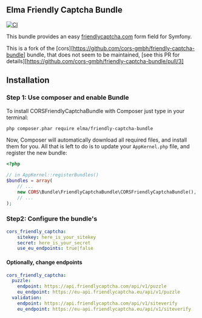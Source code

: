 Elma Friendly Captcha Bundle
--------

[![CI](https://github.com/elma/friendly-captcha-bundle/actions/workflows/build.yml/badge.svg)](https://github.com/elma/friendly-captcha-bundle/actions/workflows/build.yml)

This bundle provides an easy [friendlycaptcha.com](https://www.friendlycaptcha.com) form field for Symfony.

This is a fork of the [cors][https://github.com/cors-gmbh/friendly-captcha-bundle] bundle, that does not seem to be maintained,  [see this PR for details][https://github.com/cors-gmbh/friendly-captcha-bundle/pull/3]

## Installation

### Step 1: Use composer and enable Bundle

To install CORSFriendlyCaptchaBundle with Composer just type in your terminal:

```bash
php composer.phar require elma/friendly-captcha-bundle
```

Now, Composer will automatically download all required files, and install them
for you. All that is left to do is to update your ``AppKernel.php`` file, and
register the new bundle:

```php
<?php

// in AppKernel::registerBundles()
$bundles = array(
    // ...
    new CORS\Bundle\FriendlyCaptchaBundle\CORSFriendlyCaptchaBundle(),
    // ...
);
```

### Step2: Configure the bundle's

```yaml
cors_friendly_captcha:
    sitekey: here_is_your_sitekey
    secret: here_is_your_secret
    use_eu_endpoints: true|false
```

#### Optionally, change endpoints

```yaml
cors_friendly_captcha:
  puzzle: 
    endpoint: https://api.friendlycaptcha.com/api/v1/puzzle
    eu_endpoint: https://eu-api.friendlycaptcha.eu/api/v1/puzzle
  validation: 
    endpoint: https://api.friendlycaptcha.com/api/v1/siteverify
    eu_endpoint: https://eu-api.friendlycaptcha.eu/api/v1/siteverify
```
